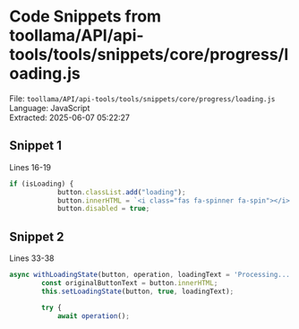 # Code Snippets from toollama/API/api-tools/tools/snippets/core/progress/loading.js

File: `toollama/API/api-tools/tools/snippets/core/progress/loading.js`  
Language: JavaScript  
Extracted: 2025-06-07 05:22:27  

## Snippet 1
Lines 16-19

```JavaScript
if (isLoading) {
            button.classList.add("loading");
            button.innerHTML = `<i class="fas fa-spinner fa-spin"></i> ${loadingText}`;
            button.disabled = true;
```

## Snippet 2
Lines 33-38

```JavaScript
async withLoadingState(button, operation, loadingText = 'Processing...') {
        const originalButtonText = button.innerHTML;
        this.setLoadingState(button, true, loadingText);

        try {
            await operation();
```

